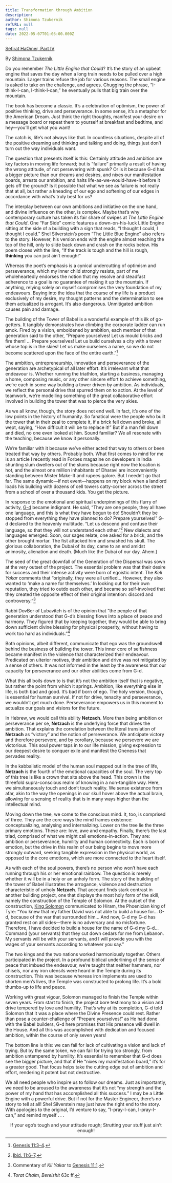 ```yaml
---
title: Transformation through Ambition
description:
author: Shimona Tzukernik
refURL: null
tags: null
date: 2022-05-07T01:03:00.000Z
---
```


[Sefirat HaOmer, Part IV](https://www.chabad.org/library/article_cdo/aid/3556052/jewish/Transformation-Through-Ambition.htm)

By [Shimona Tzukernik](https://www.chabad.org/search/keyword_cdo/kid/1575/jewish/Tzukernik-Shimona.htm)

Do you remember _The Little Engine that Could_? It’s the story of an upbeat engine that saves the day when a long train needs to be pulled over a high mountain. Larger trains refuse the job for various reasons. The small engine is asked to take on the challenge, and agrees. Chugging the phrase, “I-think-I-can, I-think-I-can,” he eventually pulls that big train over the mountain.

The book has become a classic. It’s a celebration of optimism, the power of positive thinking, drive and perseverance. In some sense, it’s a metaphor for the American Dream. Just think the right thoughts, manifest your desire on a message board or repeat them to yourself at breakfast and bedtime, and hey&mdash;you’ll get what you want!

The catch is, life’s not always like that. In countless situations, despite all of the positive dreaming and thinking and talking and doing, things just don’t turn out the way individuals want.

The question that presents itself is this: Certainly attitude and ambition are key factors in moving life forward; but is “failure” primarily a result of having the wrong attitude, of not persevering with spunk? Or is it because G-d has a bigger picture than our dreams and desires, and nixes our manifestation boards, arrests our ambition, and halts life-as-we-would-have-it before it gets off the ground? Is it possible that what we see as failure is not really that at all, but rather a kneading of our ego and softening of our edges in accordance with what’s truly best for us?

The interplay between our own ambitions and initiative on the one hand, and divine influence on the other, is complex. Maybe that’s why contemporary culture has taken its fair share of swipes at _The Little Engine that Could_. One “Far Side” comic features a down-on-his-luck Little Engine sitting at the side of a building with a sign that reads, “I thought I could, I thought I could.” Shel Silverstein’s poem “The Little Blue Engine” also refers to the story. However, his version ends with the engine almost reaching the top of the hill, only to slide back down and crash on the rocks below. His poem closes with the line, “If the track is tough and the hill is rough, **thinking** you can just ain’t enough!”

Whereas the poet’s emphasis is a cynical undercutting of optimism and perseverance, which my inner child strongly resists, part of me wholeheartedly endorses the notion that my resolve and steadfast adherence to a goal is no guarantee of making it up the mountain. If anything, relying solely on myself compromises the very foundation of my endeavours. Buying into the idea that the course of my life is a product exclusively of my desire, my thought patterns and the determination to see them actualized is arrogant. It’s also dangerous. Unmitigated ambition causes pain and damage.

The building of the Tower of Babel is a wonderful example of this ilk of go-getters. It tangibly demonstrates how climbing the corporate ladder can run amok. Fired by a vision, emboldened by ambition, each member of that generation said to the other, “Prepare yourselves! Let us mould bricks and fire them! ... Prepare yourselves! Let us build ourselves a city with a tower whose top is in the skies! Let us make ourselves a name, so we do not become scattered upon the face of the entire earth.”[^1]

The ambition, entrepreneurship, innovation and perseverance of the generation are archetypical of all later effort. It’s irrelevant what that endeavour is. Whether running the triathlon, starting a business, managing a home, composing music, or any other sincere effort to achieve something, we’re each in some way building a tower driven by ambition. As individuals, we reflect the personal drive that spurred them on to action. At the level of teamwork, we’re modelling something of the great collaborative effort involved in building the tower that was to pierce the very skies.

As we all know, though, the story does not end well. In fact, it’s one of the low points in the history of humanity. So fanatical were the people who built the tower that in their zeal to complete it, if a brick fell down and broke, all wept, saying, “How difficult it will be to replace it!” But if a man fell down and died, no one even looked at him. Sound familiar? We all resonate with the teaching, because we know it personally.

We’re familiar with it because we’ve either acted that way to others or been treated that way by others. Probably both. What first comes to mind for me is an article I recently read in Forbes magazine on developers in India shunting slum dwellers out of the slums because right now the location is hot, and the almost one million inhabitants of Dharavi are inconveniently standing between Mister Make-It and rupees galore. But I needn’t go that far. The same dynamic&mdash;if not event&mdash;happens on my block when a landlord loads his building with dozens of cell towers catty-corner across the street from a school of over a thousand kids. You get the picture.

In response to the emotional and spiritual underpinnings of this flurry of activity, [G-d](https://www.chabad.org/library/article_cdo/aid/433240/jewish/God.htm) became indignant. He said, “They are one people, they all have one language, and this is what they have begun to do! Shouldn’t they be stopped from everything they have planned to do? Prepare yourselves!” G-d declared to the heavenly multitude. “Let us descend and confuse their language, so that they will not understand each other.”[^2] New dialects and languages emerged. Soon, our sages relate, one asked for a brick, and the other brought mortar. The fist attacked him and smashed his skull. The glorious collaboration, the Dubai of its day, came to an end amidst animosity, alienation and death. (Much like the Dubai of our day. Ahem.)

The seed of the great downfall of the Generation of the Dispersal was sown at the very outset of the project. The essential problem was that their desire for success and their intense activity were born of egoistic intent. The _Keli Yakar_ comments that “originally, they were all unified... However, they also wanted to ‘make a name for themselves.’ In looking out for their own reputation, they tried to outdo each other, and became so self-involved that they created the opposite effect of their original intention: discord and controversy.”[^3]

Rabbi DovBer of Lubavitch is of the opinion that “the people of that generation understood that G-d’s blessing flows into a place of peace and harmony. They figured that by keeping together, they would be able to bring down sufficient divine blessing for physical prosperity, without having to work too hard as individuals.”[^4]

Both opinions, albeit different, communicate that ego was the groundswell behind the business of building the tower. This inner core of selfishness became manifest in the violence that characterized their endeavour. Predicated on ulterior motives, their ambition and drive was not mitigated by a sense of others. It was not informed in the least by the awareness that our capacity for perseverance and our other abilities come from G-d.

What this all boils down to is that it’s not the ambition itself that is negative, but rather the point from which it springs. Ambition, like everything else in life, is both bad and good. It’s bad if born of ego. The holy version, though, is essential for human survival. If not for drive, tenacity and perseverance, we wouldn’t get much done. Perseverance empowers us in this moment to actualize our goals and visions for the future.

In Hebrew, we would call this ability **Netzach**. More than being ambition or perseverance per se, **Netzach** is the underlying force that drives the ambition. That explains the correlation between the literal translation of **Netzach** as “victory” and the notion of perseverance. We anticipate victory and therefore persevere, and by corollary, because we persevere we are victorious. This soul power taps in to our life mission, giving expression to our deepest desire to conquer exile and manifest the Oneness that pervades reality.

In the kabbalistic model of the human soul mapped out in the tree of life, **Netzach** is the fourth of the emotional capacities of the soul. The very top of this tree is like a crown that sits above the head. This crown is the threefold supra-conscious realm of knowing in a non-tangible way. Here, we simultaneously touch and don’t touch reality. We sense existence from afar, akin to the way the openings in our skull hover above the actual brain, allowing for a sensing of reality that is in many ways higher than the intellectual mind.

Moving down the tree, we come to the conscious mind. It, too, is comprised of three. They are the core ways the mind frames existence: conceptualizing, analysing and internalizing. Lower on the tree lie the three primary emotions. These are: love, awe and empathy. Finally, there’s the last triad, comprised of what we might call emotions-in-action. They are: ambition or perseverance, humility and human connectivity. Each is born of emotion, but the drive in this realm of our being begins to move more strongly outward, seeking tangible expression in the physical world, as opposed to the core emotions, which are more connected to the heart itself.

As with each of the soul powers, there’s no person who won’t have each running through his or her emotional rainbow. The question is merely whether it will be in a holy or an unholy form. The story of the building of the tower of Babel illustrates the arrogance, violence and destruction characteristic of unholy **Netzach**. That account finds stark contrast in another building project, one that displays the most holy form of the skill, namely the construction of the Temple of Solomon.
At the outset of the construction, [King Solomon](https://www.chabad.org/library/article_cdo/aid/463955/jewish/King-Solomon.htm) communicated to Hiram, the Phoenician king of Tyre: “You knew that my father David was not able to build a house for... G-d, because of the war that surrounded him... And now, G-d my G-d has granted rest on all sides&mdash;there is no adversary and no misfortune. Therefore, I have decided to build a house for the name of G-d my G-d... Command (your servants) that they cut down cedars for me from Lebanon. My servants will be with your servants, and I will provide you with the wages of your servants according to whatever you say.”

The two kings and the two nations worked harmoniously together. Others participated in the project. In a profound biblical underlining of the sense of peace that imbued the endeavour, we’re taught that neither hammers, nor chisels, nor any iron utensils were heard in the Temple during its construction. This was because whereas iron implements are used to shorten men’s lives, the Temple was constructed to prolong life. It’s a bold thumbs-up to life and peace.

Working with great vigour, Solomon managed to finish the Temple within seven years. From start to finish, the project bore testimony to a vision and drive tempered by love and humility. That’s why at its completion, G-d told Solomon that it was a place where the Divine Presence could rest. Rather than pose a counter-challenge of “Prepare yourselves!” as He had done with the Babel builders, G-d here promises that His presence will dwell in the House. And all this was accomplished with dedication and focused ambition, within the course of only seven years!

The bottom line is this: we can fail for lack of cultivating a vision and lack of trying. But by the same token, we can fail for trying too strongly, from ambition untempered by humility. It’s essential to remember that G-d does see the bigger picture, and that if He “nixes my manifestation board,” it’s for a greater good. That focus helps take the cutting edge out of ambition and effort, rendering it potent but not destructive.

We all need people who inspire us to follow our dreams. Just as importantly, we need to be aroused to the awareness that it’s not “my strength and the power of my hand that has accomplished all this success.” I may be a Little Engine with a powerful drive. But if not for the Master Engineer, there’s no story to tell at all! Shel Silverstein may just have the right end to the story. With apologies to the original, I’d venture to say, "I-pray-I-can, I-pray-I-can,” and remind myself . . .

<div style="text-align: center; font-style=italic">

If your ego’s tough and your attitude rough;
Strutting your stuff just ain’t enough!

</div>

[^1]: [Genesis 11:3–4](https://www.chabad.org/8175#v3).
[^2]: [Ibid. 11:6–7](https://www.chabad.org/8175#v6).
[^3]: Commentary of _Kli Yakar_ to [Genesis 11:1](https://www.chabad.org/8175#v1).
[^4]: _Torat Chaim_, _Bereishit_ 63c ff.
